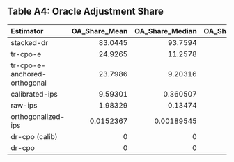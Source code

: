 ## Table A4: Oracle Adjustment Share

| Estimator                    |   OA_Share_Mean |   OA_Share_Median |   OA_Share_Max |   Coverage_Base |   Coverage_OA |   Coverage_Diff |
|:-----------------------------|----------------:|------------------:|---------------:|----------------:|--------------:|----------------:|
| stacked-dr                   |      83.0445    |       93.7594     |       99.9406  |         44      |       88      |        44       |
| tr-cpo-e                     |      24.9265    |       11.2578     |       98.3672  |         80.2083 |       89.5833 |         9.375   |
| tr-cpo-e-anchored-orthogonal |      23.7986    |        9.20316    |       97.9033  |         76      |       86.6667 |        10.6667  |
| calibrated-ips               |       9.59301   |        0.360507   |       90.1667  |         97.3333 |       97.3333 |         0       |
| raw-ips                      |       1.98329   |        0.13474    |       27.9019  |         98      |       99.3333 |         1.33333 |
| orthogonalized-ips           |       0.0152367 |        0.00189545 |        0.32305 |         99.3333 |       99.3333 |         0       |
| dr-cpo (calib)               |       0         |        0          |        0       |        100      |      100      |         0       |
| dr-cpo                       |       0         |        0          |        0       |        100      |      100      |         0       |